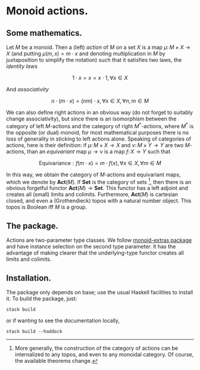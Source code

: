# Monoid actions.

## Some mathematics.

Let $M$ be a monoid. Then a (left) *action* of $M$ on a set $X$ is a map $\mu\colon M\times X\to X$ (and putting $\mu (m, x) = m \cdot x$ and denoting multiplication in $M$ by juxtaposition to simplify the notation) such that it satisfies two laws, the *identity laws*

$$
1 \cdot x = x = x \cdot 1, \forall x\in X
$$

And *associativity*

$$
n \cdot (m \cdot x) = (nm) \cdot x, \forall x\in X, \forall n, m \in M
$$

We can also define right actions in an obvious way (do not forget to suitably change associativity), but since there is an isomorphism between the category of left $M$-actions and the category of right $M^{\ast}$-actions, where $M^{\ast}$ is the opposite (or dual) monoid, for most mathematical purposes there is no loss of generality in sticking to left actions alone. Speaking of categories of actions, here is their definition: if $\mu\colon M\times X\to X$ and $\nu\colon M\times Y\to Y$ are two $M$-actions, than an *equivariant* map $\mu\to \nu$ is a map $f\colon X\to Y$ such that

$$
\text{Equivariance}: f (m \cdot x) = m \cdot f(x), \forall x\in X, \forall m\in M
$$

In this way, we obtain the category of $M$-actions and equivariant maps, which we denote by $\mathbf{Act}(M)$. If $\mathbf{Set}$ is the category of sets [^1], then there is an obvious forgetful functor $\mathbf{Act}(M)\to \mathbf{Set}$. This functor has a left adjoint and creates all (small) limits and colimits. Furthermore, $\mathbf{Act}(M)$ is cartesian closed, and even a (Grothendieck) topos with a natural number object. This topos is Boolean iff $M$ is a group.

[^1]: More generally, the construction of the category of actions can be internalized to any topos, and even to any monoidal category. Of course, the available theorems change.

## The package.

Actions are two-parameter type classes. We follow [monoid-extras package](https://github.com/diagrams/monoid-extras) and have instance selection on the second type parameter. It has the advantage of making clearer that the underlying-type functor creates all limits and colimits.

## Installation.

The package only depends on base; use the usual Haskell facilities to install it. To build the package, just:

    stack build

or if wanting to see the documentation locally,

    stack build --haddock
